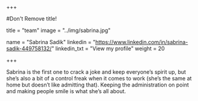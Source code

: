 +++

#Don't Remove title!

title = "team"
image = "../img/sabrina.jpg"

name = "Sabrina Sadik"
linkedin = "https://www.linkedin.com/in/sabrina-sadik-449758132/"
linkedin_txt = "View my profile"
weight = 20

+++

Sabrina is the first one to crack a joke and keep everyone’s spirit up, but she’s also a bit of a control freak when it comes to work (she’s the same at home but doesn’t like admitting that). Keeping the administration on point and making people smile is what she’s all about.
